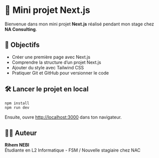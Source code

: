 # 🚀 Mini projet Next.js 

Bienvenue dans mon mini projet **Next.js** réalisé pendant mon stage chez **NA Consulting**.

## 📌 Objectifs

- Créer une première page avec Next.js
- Comprendre la structure d’un projet Next.js
- Ajouter du style avec Tailwind CSS
- Pratiquer Git et GitHub pour versionner le code

## 🛠️ Lancer le projet en local

```bash
npm install
npm run dev
```

Ensuite, ouvre [http://localhost:3000](http://localhost:3000) dans ton navigateur.

## 👩‍💻 Auteur

**Rihem NEBI**  
Étudiante en L2 Informatique - FSM / Nouvelle stagiaire chez NAC 
